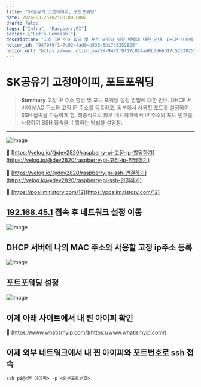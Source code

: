 ```yaml
---
title: "SK공유기 고정아이피, 포트포워딩"
date: 2024-03-25T02:00:00.000Z
draft: false
tags: ["Infra", "RaspberryPI"]
series: ["Let's Homelab!"]
description: "고정 IP 주소 할당 및 포트 포워딩 설정 방법에 대한 안내. DHCP 서버에 MAC 주소와 고정 IP 주소를 등록하고, 외부에서 사용할 포트를 설정하여 SSH 접속을 가능하게 함. 최종적으로 외부 네트워크에서 IP 주소와 포트 번호를 사용하여 SSH 접속을 수행하는 방법을 설명함."
notion_id: "9479f9f1-7c02-4ad0-b536-6b17c5252825"
notion_url: "https://www.notion.so/SK-9479f9f17c024ad0b5366b17c5252825"
---
```


# SK공유기 고정아이피, 포트포워딩

> **Summary**
> 고정 IP 주소 할당 및 포트 포워딩 설정 방법에 대한 안내. DHCP 서버에 MAC 주소와 고정 IP 주소를 등록하고, 외부에서 사용할 포트를 설정하여 SSH 접속을 가능하게 함. 최종적으로 외부 네트워크에서 IP 주소와 포트 번호를 사용하여 SSH 접속을 수행하는 방법을 설명함.

---

![Image](https://prod-files-secure.s3.us-west-2.amazonaws.com/09ccd4d5-876c-4bba-bbdf-cc77a0a11257/dc73fb11-40cf-40e8-9be2-2524ce3aa0f7/Untitled.png?X-Amz-Algorithm=AWS4-HMAC-SHA256&X-Amz-Content-Sha256=UNSIGNED-PAYLOAD&X-Amz-Credential=ASIAZI2LB4664Y4PTIW2%2F20250724%2Fus-west-2%2Fs3%2Faws4_request&X-Amz-Date=20250724T080922Z&X-Amz-Expires=3600&X-Amz-Security-Token=IQoJb3JpZ2luX2VjEAAaCXVzLXdlc3QtMiJGMEQCIFPsRxO0S9se4gowlwpIBh37N6YPlfhN7f2cxTk81RXWAiBvJ6hu53QEFNmrOl67LoCNcDdWPZZWGeW7TikT1e3TgCr%2FAwgpEAAaDDYzNzQyMzE4MzgwNSIM3iVQRtzhg8ps2YyYKtwDZkK0AVyDAf%2BRBUZua%2BH4kL1vK7lI0YS2J6dtU%2BxbfstlfoMmdjOwA%2B2W7aLFNYinEJcJe%2Fm%2Bj3BjaAChngyUi0DxSGMmzIRVguWAjRzPPLfVOH%2FZNcp5jKAs%2Bqho2%2FmXt8KqWiDRYpqlpS7ZUmDXkdwwiFvVrb%2BhV8%2F6zvwSWEavP1Car%2FvTp8spQN11KTd59E48orXo6OE8%2BYpEB1UXUR8MS8tfhAnHDKFJKRbZjIPc5ar4ekho25UHUAlNVvbkclv1zQdraonq4nv1HZyoZ3OyAZTYZ0KMDG4O1FKK%2FKDOAHuHfSCHKl%2FveQWxPjBCJT0XXrN6laeUJPtJ0EsmmOzC%2FFKYKvDcH8%2BRBvEjsUfPH115qIKJAiWm%2BS%2BA%2FWsO2ColF5jlg6gmJve2wfAEgCeZDWj7inZB4LXQJ0uS2sa2ICbia%2B8ePPzhSKbQSHqB4uMkZKGLcRpbWojUCOrOchyQT0cYLx4RwdpHLaLwnbCJoI%2Buv7IdQ2vroewgu1bTvt9zE21tuMuAOAsN9ecqFmBhkxZdBkbC2Wpgy6ek%2FFPoITEiud%2F%2BlrF%2FQTouTvM4ihEshsjXa7tulc%2BZiE30olX3LrFtcXsvMW191pwfq4Cb45dUmzHdpsCMcG8wkNCHxAY6pgFCvGxcMIFEwnkdQ%2BGYnO1793xQ4ndXpFHbMoZm5MRP18FetaFoz8z0QeMagX%2BHbD1%2FYALYqdyt88V9jqNgGlxiczJTTA8nMyRjtbneu0Kn96hQS354Cpd9UpGfwxvN0zhL492Go6ark8bvraFigZ16SuWcXqPjeP6tV%2FhXEYYvN1nGxwC8TVvXDrsWP6Fded64IFknbJ2gA4zN88miUQGb8JPjgRXU&X-Amz-Signature=a1a78008221c5115ab1b75676e18a9738d9f6fb4d95a5235663653912718a492&X-Amz-SignedHeaders=host&x-amz-checksum-mode=ENABLED&x-id=GetObject)

🔗 [https://velog.io/@dev2820/raspberry-pi-고정-ip-할당하기](https://velog.io/@dev2820/raspberry-pi-고정-ip-할당하기)

🔗 [https://velog.io/@dev2820/raspberry-pi-ssh-연결하기](https://velog.io/@dev2820/raspberry-pi-ssh-연결하기)

🔗 [https://poalim.tistory.com/12](https://poalim.tistory.com/12)

## [192.168.45.1](192.168.45.1) 접속 후 네트워크 설정 이동

![Image](https://prod-files-secure.s3.us-west-2.amazonaws.com/09ccd4d5-876c-4bba-bbdf-cc77a0a11257/daa2bdb8-eb79-4f9e-a9d1-9ff690bb913e/Untitled.png?X-Amz-Algorithm=AWS4-HMAC-SHA256&X-Amz-Content-Sha256=UNSIGNED-PAYLOAD&X-Amz-Credential=ASIAZI2LB4664Y4PTIW2%2F20250724%2Fus-west-2%2Fs3%2Faws4_request&X-Amz-Date=20250724T080922Z&X-Amz-Expires=3600&X-Amz-Security-Token=IQoJb3JpZ2luX2VjEAAaCXVzLXdlc3QtMiJGMEQCIFPsRxO0S9se4gowlwpIBh37N6YPlfhN7f2cxTk81RXWAiBvJ6hu53QEFNmrOl67LoCNcDdWPZZWGeW7TikT1e3TgCr%2FAwgpEAAaDDYzNzQyMzE4MzgwNSIM3iVQRtzhg8ps2YyYKtwDZkK0AVyDAf%2BRBUZua%2BH4kL1vK7lI0YS2J6dtU%2BxbfstlfoMmdjOwA%2B2W7aLFNYinEJcJe%2Fm%2Bj3BjaAChngyUi0DxSGMmzIRVguWAjRzPPLfVOH%2FZNcp5jKAs%2Bqho2%2FmXt8KqWiDRYpqlpS7ZUmDXkdwwiFvVrb%2BhV8%2F6zvwSWEavP1Car%2FvTp8spQN11KTd59E48orXo6OE8%2BYpEB1UXUR8MS8tfhAnHDKFJKRbZjIPc5ar4ekho25UHUAlNVvbkclv1zQdraonq4nv1HZyoZ3OyAZTYZ0KMDG4O1FKK%2FKDOAHuHfSCHKl%2FveQWxPjBCJT0XXrN6laeUJPtJ0EsmmOzC%2FFKYKvDcH8%2BRBvEjsUfPH115qIKJAiWm%2BS%2BA%2FWsO2ColF5jlg6gmJve2wfAEgCeZDWj7inZB4LXQJ0uS2sa2ICbia%2B8ePPzhSKbQSHqB4uMkZKGLcRpbWojUCOrOchyQT0cYLx4RwdpHLaLwnbCJoI%2Buv7IdQ2vroewgu1bTvt9zE21tuMuAOAsN9ecqFmBhkxZdBkbC2Wpgy6ek%2FFPoITEiud%2F%2BlrF%2FQTouTvM4ihEshsjXa7tulc%2BZiE30olX3LrFtcXsvMW191pwfq4Cb45dUmzHdpsCMcG8wkNCHxAY6pgFCvGxcMIFEwnkdQ%2BGYnO1793xQ4ndXpFHbMoZm5MRP18FetaFoz8z0QeMagX%2BHbD1%2FYALYqdyt88V9jqNgGlxiczJTTA8nMyRjtbneu0Kn96hQS354Cpd9UpGfwxvN0zhL492Go6ark8bvraFigZ16SuWcXqPjeP6tV%2FhXEYYvN1nGxwC8TVvXDrsWP6Fded64IFknbJ2gA4zN88miUQGb8JPjgRXU&X-Amz-Signature=c71847f6fc04994faeb389a2edc2605bc59af37d8ec5164848f8c4d67081ae8b&X-Amz-SignedHeaders=host&x-amz-checksum-mode=ENABLED&x-id=GetObject)

## DHCP 서버에 나의 MAC 주소와 사용할 고정 ip주소 등록

![Image](https://prod-files-secure.s3.us-west-2.amazonaws.com/09ccd4d5-876c-4bba-bbdf-cc77a0a11257/07a37bb2-67a0-488b-a649-8fa8019a51a6/Untitled.png?X-Amz-Algorithm=AWS4-HMAC-SHA256&X-Amz-Content-Sha256=UNSIGNED-PAYLOAD&X-Amz-Credential=ASIAZI2LB4664Y4PTIW2%2F20250724%2Fus-west-2%2Fs3%2Faws4_request&X-Amz-Date=20250724T080922Z&X-Amz-Expires=3600&X-Amz-Security-Token=IQoJb3JpZ2luX2VjEAAaCXVzLXdlc3QtMiJGMEQCIFPsRxO0S9se4gowlwpIBh37N6YPlfhN7f2cxTk81RXWAiBvJ6hu53QEFNmrOl67LoCNcDdWPZZWGeW7TikT1e3TgCr%2FAwgpEAAaDDYzNzQyMzE4MzgwNSIM3iVQRtzhg8ps2YyYKtwDZkK0AVyDAf%2BRBUZua%2BH4kL1vK7lI0YS2J6dtU%2BxbfstlfoMmdjOwA%2B2W7aLFNYinEJcJe%2Fm%2Bj3BjaAChngyUi0DxSGMmzIRVguWAjRzPPLfVOH%2FZNcp5jKAs%2Bqho2%2FmXt8KqWiDRYpqlpS7ZUmDXkdwwiFvVrb%2BhV8%2F6zvwSWEavP1Car%2FvTp8spQN11KTd59E48orXo6OE8%2BYpEB1UXUR8MS8tfhAnHDKFJKRbZjIPc5ar4ekho25UHUAlNVvbkclv1zQdraonq4nv1HZyoZ3OyAZTYZ0KMDG4O1FKK%2FKDOAHuHfSCHKl%2FveQWxPjBCJT0XXrN6laeUJPtJ0EsmmOzC%2FFKYKvDcH8%2BRBvEjsUfPH115qIKJAiWm%2BS%2BA%2FWsO2ColF5jlg6gmJve2wfAEgCeZDWj7inZB4LXQJ0uS2sa2ICbia%2B8ePPzhSKbQSHqB4uMkZKGLcRpbWojUCOrOchyQT0cYLx4RwdpHLaLwnbCJoI%2Buv7IdQ2vroewgu1bTvt9zE21tuMuAOAsN9ecqFmBhkxZdBkbC2Wpgy6ek%2FFPoITEiud%2F%2BlrF%2FQTouTvM4ihEshsjXa7tulc%2BZiE30olX3LrFtcXsvMW191pwfq4Cb45dUmzHdpsCMcG8wkNCHxAY6pgFCvGxcMIFEwnkdQ%2BGYnO1793xQ4ndXpFHbMoZm5MRP18FetaFoz8z0QeMagX%2BHbD1%2FYALYqdyt88V9jqNgGlxiczJTTA8nMyRjtbneu0Kn96hQS354Cpd9UpGfwxvN0zhL492Go6ark8bvraFigZ16SuWcXqPjeP6tV%2FhXEYYvN1nGxwC8TVvXDrsWP6Fded64IFknbJ2gA4zN88miUQGb8JPjgRXU&X-Amz-Signature=ff6f5e55062494fd19f3a6fb8fc25165770154d3f744af69f01897bd2b55c890&X-Amz-SignedHeaders=host&x-amz-checksum-mode=ENABLED&x-id=GetObject)

## 포트포워딩 설정

![Image](https://prod-files-secure.s3.us-west-2.amazonaws.com/09ccd4d5-876c-4bba-bbdf-cc77a0a11257/ad4ef0ee-9503-4486-9d7c-258418125976/Untitled.png?X-Amz-Algorithm=AWS4-HMAC-SHA256&X-Amz-Content-Sha256=UNSIGNED-PAYLOAD&X-Amz-Credential=ASIAZI2LB4664Y4PTIW2%2F20250724%2Fus-west-2%2Fs3%2Faws4_request&X-Amz-Date=20250724T080922Z&X-Amz-Expires=3600&X-Amz-Security-Token=IQoJb3JpZ2luX2VjEAAaCXVzLXdlc3QtMiJGMEQCIFPsRxO0S9se4gowlwpIBh37N6YPlfhN7f2cxTk81RXWAiBvJ6hu53QEFNmrOl67LoCNcDdWPZZWGeW7TikT1e3TgCr%2FAwgpEAAaDDYzNzQyMzE4MzgwNSIM3iVQRtzhg8ps2YyYKtwDZkK0AVyDAf%2BRBUZua%2BH4kL1vK7lI0YS2J6dtU%2BxbfstlfoMmdjOwA%2B2W7aLFNYinEJcJe%2Fm%2Bj3BjaAChngyUi0DxSGMmzIRVguWAjRzPPLfVOH%2FZNcp5jKAs%2Bqho2%2FmXt8KqWiDRYpqlpS7ZUmDXkdwwiFvVrb%2BhV8%2F6zvwSWEavP1Car%2FvTp8spQN11KTd59E48orXo6OE8%2BYpEB1UXUR8MS8tfhAnHDKFJKRbZjIPc5ar4ekho25UHUAlNVvbkclv1zQdraonq4nv1HZyoZ3OyAZTYZ0KMDG4O1FKK%2FKDOAHuHfSCHKl%2FveQWxPjBCJT0XXrN6laeUJPtJ0EsmmOzC%2FFKYKvDcH8%2BRBvEjsUfPH115qIKJAiWm%2BS%2BA%2FWsO2ColF5jlg6gmJve2wfAEgCeZDWj7inZB4LXQJ0uS2sa2ICbia%2B8ePPzhSKbQSHqB4uMkZKGLcRpbWojUCOrOchyQT0cYLx4RwdpHLaLwnbCJoI%2Buv7IdQ2vroewgu1bTvt9zE21tuMuAOAsN9ecqFmBhkxZdBkbC2Wpgy6ek%2FFPoITEiud%2F%2BlrF%2FQTouTvM4ihEshsjXa7tulc%2BZiE30olX3LrFtcXsvMW191pwfq4Cb45dUmzHdpsCMcG8wkNCHxAY6pgFCvGxcMIFEwnkdQ%2BGYnO1793xQ4ndXpFHbMoZm5MRP18FetaFoz8z0QeMagX%2BHbD1%2FYALYqdyt88V9jqNgGlxiczJTTA8nMyRjtbneu0Kn96hQS354Cpd9UpGfwxvN0zhL492Go6ark8bvraFigZ16SuWcXqPjeP6tV%2FhXEYYvN1nGxwC8TVvXDrsWP6Fded64IFknbJ2gA4zN88miUQGb8JPjgRXU&X-Amz-Signature=442d9dd534d1267acbda2075d01a369d9449ae6f1d0c834fd1d9cfad84288901&X-Amz-SignedHeaders=host&x-amz-checksum-mode=ENABLED&x-id=GetObject)

## 이제 아래 사이트에서 내 찐 아이피 확인

🔗 [https://www.whatismyip.com/](https://www.whatismyip.com/)

## 이제 외부 네트워크에서 내 찐 아이피와 포트번호로 ssh 접속

```latex
ssh pi@<찐 아이피> -p <외부포트번호>
```

